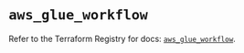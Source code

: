 # `aws_glue_workflow`

Refer to the Terraform Registry for docs: [`aws_glue_workflow`](https://registry.terraform.io/providers/hashicorp/aws/6.13.0/docs/resources/glue_workflow).
